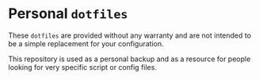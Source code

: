 # Personal `dotfiles`

These `dotfiles` are provided without any warranty and are not intended to be a simple replacement for your configuration.

This repository is used as a personal backup and as a resource for people looking for very specific script or config files.
